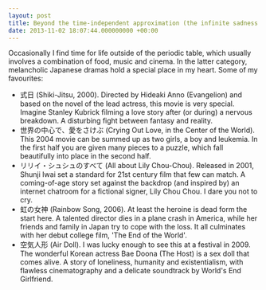 ```yaml
---
layout: post
title: Beyond the time-independent approximation (the infinite sadness of moving pictures)
date: 2013-11-02 18:07:44.000000000 +00:00
---
```

<p>Occasionally I find time for life outside of the periodic table, which usually involves a combination of food, music and cinema. In the latter category, melancholic Japanese dramas hold a special place in my heart. Some of my favourites:</p>
<ul>
<li>式日 (Shiki-Jitsu, 2000). Directed by Hideaki Anno (Evangelion) and based on the novel of the lead actress, this movie is very special. Imagine Stanley Kubrick filming a love story after (or during) a nervous breakdown. A disturbing fight between fantasy and reality.</li>
<li>世界の中心で、愛をさけぶ (Crying Out Love, in the Center of the World). This 2004 movie can be summed up as two girls, a boy and leukemia. In the first half you are given many pieces to a puzzle, which fall beautifully into place in the second half.</li>
<li>リリイ・シュシュのすべて (All about Lily Chou-Chou). Released in 2001, Shunji Iwai set a standard for 21st century film that few can match. A coming-of-age story set against the backdrop (and inspired by) an internet chatroom for a fictional signer, Lily Chou Chou. I dare you not to cry.</li>
<li>虹の女神 (Rainbow Song, 2006). At least the heroine is dead form the start here. A talented director dies in a plane crash in America, while her friends and family in Japan try to cope with the loss. It all culminates with her debut college film, 'The End of the World'.</li>
<li>空気人形 (Air Doll). I was lucky enough to see this at a festival in 2009. The wonderful Korean actress Bae Doona (The Host) is a sex doll that comes alive. A story of loneliness, humanity and existentialism, with flawless cinematography and a delicate soundtrack by World's End Girlfriend.</li>
</ul>
